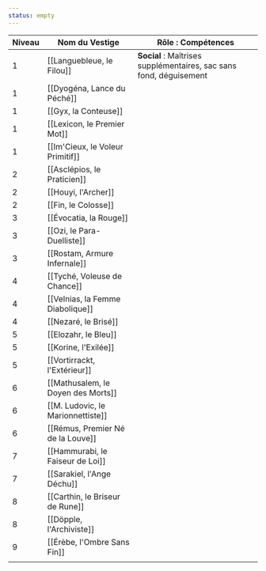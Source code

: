```yaml
---
status: empty
---
```

| Niveau | Nom du Vestige                     | Rôle : Compétences                                                 |
| ------ | ---------------------------------- | ------------------------------------------------------------------ |
| 1      | [[Languebleue, le Filou]]          | **Social** : Maîtrises supplémentaires, sac sans fond, déguisement |
| 1      | [[Dyogéna, Lance du Péché]]        |                                                                    |
| 1      | [[Gyx, la Conteuse]]               |                                                                    |
| 1      | [[Lexicon, le Premier Mot]]        |                                                                    |
| 1      | [[Im'Cieux, le Voleur Primitif]]   |                                                                    |
| 2      | [[Asclépios, le Praticien]]        |                                                                    |
| 2      | [[Houyi, l'Archer]]                |                                                                    |
| 2      | [[Fin, le Colosse]]                |                                                                    |
| 3      | [[Évocatia, la Rouge]]             |                                                                    |
| 3      | [[Ozi, le Para-Duelliste]]         |                                                                    |
| 3      | [[Rostam, Armure Infernale]]       |                                                                    |
| 4      | [[Tyché, Voleuse de Chance]]       |                                                                    |
| 4      | [[Velnias, la Femme Diabolique]]   |                                                                    |
| 4      | [[Nezaré, le Brisé]]               |                                                                    |
| 5      | [[Elozahr, le Bleu]]               |                                                                    |
| 5      | [[Korine, l'Exilée]]               |                                                                    |
| 5      | [[Vortirrackt, l'Extérieur]]       |                                                                    |
| 6      | [[Mathusalem, le Doyen des Morts]] |                                                                    |
| 6      | [[M. Ludovic, le Marionnettiste]]  |                                                                    |
| 6      | [[Rémus, Premier Né de la Louve]]  |                                                                    |
| 7      | [[Hammurabi, le Faiseur de Loi]]   |                                                                    |
| 7      | [[Sarakiel, l'Ange Déchu]]         |                                                                    |
| 8      | [[Carthin, le Briseur de Rune]]    |                                                                    |
| 8      | [[Döpple, l'Archiviste]]           |                                                                    |
| 9      | [[Érèbe, l'Ombre Sans Fin]]        |                                                                    |
|        |                                    |                                                                    |

